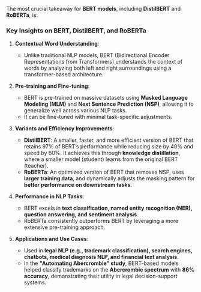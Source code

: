 The most crucial takeaway for **BERT models**, including **DistilBERT** and **RoBERTa**, is:

### **Key Insights on BERT, DistilBERT, and RoBERTa**
1. **Contextual Word Understanding**:  
   - Unlike traditional NLP models, BERT (Bidirectional Encoder Representations from Transformers) understands the context of words by analyzing both left and right surroundings using a transformer-based architecture.

2. **Pre-training and Fine-tuning**:  
   - BERT is pre-trained on massive datasets using **Masked Language Modeling (MLM)** and **Next Sentence Prediction (NSP)**, allowing it to generalize well across various NLP tasks.
   - It can be fine-tuned with minimal task-specific adjustments.

3. **Variants and Efficiency Improvements**:  
   - **DistilBERT**: A smaller, faster, and more efficient version of BERT that retains 97% of BERT’s performance while reducing size by 40% and speed by 60%. It achieves this through **knowledge distillation**, where a smaller model (student) learns from the original BERT (teacher).
   - **RoBERTa**: An optimized version of BERT that removes NSP, uses **larger training data**, and dynamically adjusts the masking pattern for **better performance on downstream tasks**.

4. **Performance in NLP Tasks**:  
   - BERT excels in **text classification, named entity recognition (NER), question answering, and sentiment analysis**.
   - RoBERTa consistently outperforms BERT by leveraging a more extensive pre-training approach.

5. **Applications and Use Cases**:  
   - Used in **legal NLP (e.g., trademark classification), search engines, chatbots, medical diagnosis NLP, and financial text analysis**.
   - In the **"Automating Abercrombie" study**, BERT-based models helped classify trademarks on the **Abercrombie spectrum** with **86% accuracy**, demonstrating their utility in legal decision-support systems.